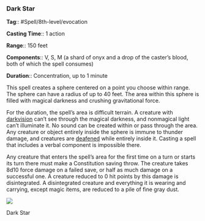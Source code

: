 ### Dark Star

**Tag**:: #Spell/8th-level/evocation

**Casting Time**:: 1 action

**Range**:: 150 feet

**Components**:: V, S, M (a shard of onyx and a drop of the caster’s blood, both of which the spell consumes)

**Duration**:: Concentration, up to 1 minute

This spell creates a sphere centered on a point you choose within range. The sphere can have a radius of up to 40 feet. The area within this sphere is filled with magical darkness and crushing gravitational force.

For the duration, the spell’s area is difficult terrain. A creature with [darkvision](https://www.dndbeyond.com/compendium/rules/basic-rules/monsters#Darkvision) can’t see through the magical darkness, and nonmagical light can’t illuminate it. No sound can be created within or pass through the area. Any creature or object entirely inside the sphere is immune to thunder damage, and creatures are [deafened](https://www.dndbeyond.com/compendium/rules/basic-rules/appendix-a-conditions#Deafened) while entirely inside it. Casting a spell that includes a verbal component is impossible there.

Any creature that enters the spell’s area for the first time on a turn or starts its turn there must make a Constitution saving throw. The creature takes 8d10 force damage on a failed save, or half as much damage on a successful one. A creature reduced to 0 hit points by this damage is disintegrated. A disintegrated creature and everything it is wearing and carrying, except magic items, are reduced to a pile of fine gray dust.

![](https://media.dndbeyond.com/compendium-images/egtw/yDOyqyOocErRgYJK/04-19.png)

Dark Star